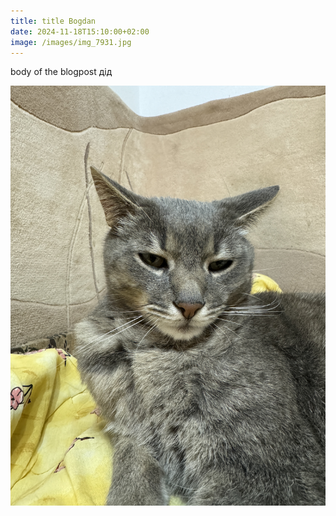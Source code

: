 ```yaml
---
title: title Bogdan
date: 2024-11-18T15:10:00+02:00
image: /images/img_7931.jpg
---
```

body of the blogpost дід

![alt](/images/img_7931.jpg "title cat")

